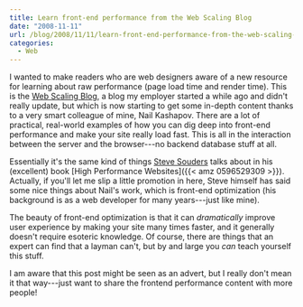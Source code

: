 ```yaml
---
title: Learn front-end performance from the Web Scaling Blog
date: "2008-11-11"
url: /blog/2008/11/11/learn-front-end-performance-from-the-web-scaling-blog/
categories:
  - Web
---
```

I wanted to make readers who are web designers aware of a new resource for learning about raw performance (page load time and render time). This is the [Web Scaling Blog](http://www.webscalingblog.com/), a blog my employer started a while ago and didn't really update, but which is now starting to get some in-depth content thanks to a very smart colleague of mine, Nail Kashapov. There are a lot of practical, real-world examples of how you can dig deep into front-end performance and make your site really load fast. This is all in the interaction between the server and the browser---no backend database stuff at all.

Essentially it's the same kind of things [Steve Souders](http://stevesouders.com/) talks about in his (excellent) book [High Performance Websites]({{< amz 0596529309 >}}). Actually, if you'll let me slip a little promotion in here, Steve himself has said some nice things about Nail's work, which is front-end optimization (his background is as a web developer for many years---just like mine).

The beauty of front-end optimization is that it can *dramatically* improve user experience by making your site many times faster, and it generally doesn't require esoteric knowledge. Of course, there are things that an expert can find that a layman can't, but by and large you *can* teach yourself this stuff.

I am aware that this post might be seen as an advert, but I really don't mean it that way---just want to share the frontend performance content with more people!


